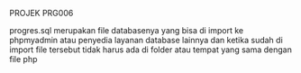 PROJEK PRG006

progres.sql merupakan file databasenya yang bisa di import ke phpmyadmin atau penyedia layanan database lainnya dan
ketika sudah di import file tersebut tidak harus ada di folder atau tempat yang sama dengan file php

